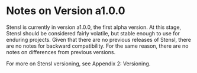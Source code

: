 # Notes on Version a1.0.0

Stensl is currently in version a1.0.0, the first alpha version. At this stage, Stensl should be considered fairly volatile, but stable enough to use for enduring projects. Given that there are no previous releases of Stensl, there are no notes for backward compatibility. For the same reason, there are no notes on differences from previous versions.

For more on Stensl versioning, see Appendix 2: Versioning.
